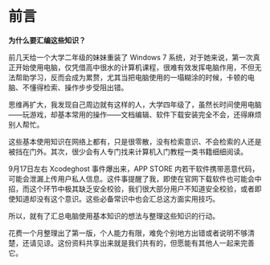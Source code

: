 # 前言

**为什么要汇编这些知识？**

前几天给一个大学二年级的妹妹重装了 Windows 7 系统，对于她来说，第一次真正开始使用电脑，仅凭借高中很水的计算机课程，很难有效发挥电脑作用，不但无法帮助学习，反而会成为累赘，尤其当把电脑使用的一塌糊涂的时候，卡顿的电脑、不懂得检索、操作步步受阻出错。

思维再扩大，我发现自己周边就有这样的人，大学四年级了，虽然长时间使用电脑——玩游戏，却基本常用的操作——文档编辑、软件下载安装完全不会，还得麻烦别人帮忙。

这些基本使用知识在网络上都有，只是很零散，没有检索意识、不会检索的人还是被挡在门外。其次，很少会有人专门找来计算机入门教程一类书籍细细阅读。

9月17日左右 Xcodeghost 事件爆出来，APP STORE 内若干软件携带恶意代码，可能会泄漏上传用户私人信息。这件事提醒了我，即使在官网下载软件也可能会中招，而这个环节中极其缺乏安全校验，我们很大部分用户不知道安全校验，或者即使知道却没有这个意识。这些必备常识中也会汇总这方面实用技巧。

所以，就有了汇总电脑使用基本知识的想法与整理这些知识的行动。

花费一个月整理出了第一版，个人能力有限，难免个别地方出错或者说明不够清楚，还请见谅。这份资料共享出来就是我们共有的，但愿能有其他人一起来完善它。
